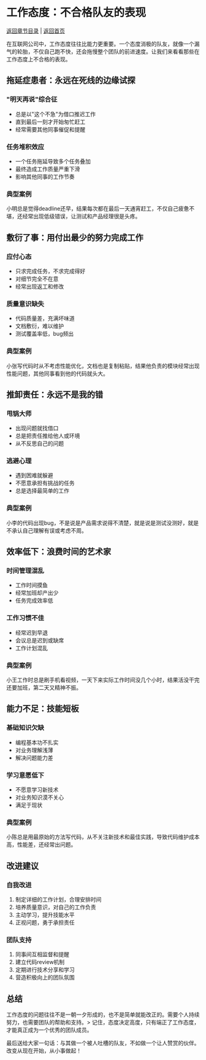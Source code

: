 # 工作态度：不合格队友的表现

[返回章节目录](./index.md) | [返回首页](../README.md)

在互联网公司中，工作态度往往比能力更重要。一个态度消极的队友，就像一个漏气的轮胎，不仅自己跑不快，还会拖慢整个团队的前进速度。让我们来看看那些在工作态度上不合格的表现。

## 拖延症患者：永远在死线的边缘试探

### "明天再说"综合征
- 总是以"这个不急"为借口推迟工作
- 直到最后一刻才开始匆忙赶工
- 经常需要其他同事催促和提醒

### 任务堆积效应
- 一个任务拖延导致多个任务叠加
- 最终造成工作质量严重下滑
- 影响其他同事的工作节奏

### 典型案例
小明总是觉得deadline还早，结果每次都在最后一天通宵赶工，不仅自己疲惫不堪，还经常出现低级错误，让测试和产品经理很是头疼。

## 敷衍了事：用付出最少的努力完成工作

### 应付心态
- 只求完成任务，不求完成得好
- 对细节完全不在意
- 经常出现返工和修改

### 质量意识缺失
- 代码质量差，充满坏味道
- 文档敷衍，难以维护
- 测试覆盖率低，bug频出

### 典型案例
小张写代码时从不考虑性能优化，文档也是复制粘贴，结果他负责的模块经常出现性能问题，其他同事看到他的代码就头大。

## 推卸责任：永远不是我的错

### 甩锅大师
- 出现问题就找借口
- 总是把责任推给他人或环境
- 从不反思自己的问题

### 逃避心理
- 遇到困难就躲避
- 不愿意承担有挑战的任务
- 总是选择最简单的工作

### 典型案例
小李的代码出现bug，不是说是产品需求说得不清楚，就是说是测试没测好，就是不承认自己理解有误或考虑不周。

## 效率低下：浪费时间的艺术家

### 时间管理混乱
- 工作时间摸鱼
- 经常加班却产出少
- 任务完成效率低

### 工作习惯不佳
- 经常迟到早退
- 会议总是迟到或缺席
- 工作计划混乱

### 典型案例
小王工作时总是刷手机看视频，一天下来实际工作时间没几个小时，结果活没干完还要加班，第二天又精神不振。

## 能力不足：技能短板

### 基础知识欠缺
- 编程基本功不扎实
- 对业务理解浅薄
- 解决问题能力差

### 学习意愿低下
- 不愿意学习新技术
- 对业务知识漠不关心
- 满足于现状

### 典型案例
小陈总是用最原始的方法写代码，从不关注新技术和最佳实践，导致代码维护成本高，性能差，还经常出问题。

## 改进建议

### 自我改进
1. 制定详细的工作计划，合理安排时间
2. 培养质量意识，对自己的工作负责
3. 主动学习，提升技能水平
4. 正视问题，勇于承担责任

### 团队支持
1. 同事间互相监督和提醒
2. 建立代码review机制
3. 定期进行技术分享和学习
4. 营造积极向上的团队氛围

## 总结

工作态度的问题往往不是一朝一夕形成的，也不是简单就能改正的。需要个人持续努力，也需要团队的帮助和支持。> 记住，态度决定高度，只有端正了工作态度，才能真正成为一个优秀的团队成员。

最后送给大家一句话：与其做一个被人吐槽的队友，不如做一个让人赞赏的伙伴。改变从现在开始，从小事做起！
